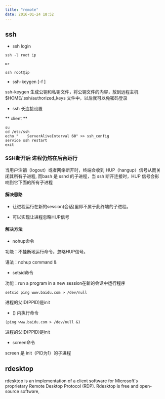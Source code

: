 ```yaml
---
title: "remote"
date: 2016-01-24 18:52
---
```


## ssh

* ssh login

```
ssh -l root ip

or

ssh root@ip
```

* ssh-keygen [-f <filename>]

ssh-keygen 生成公钥和私钥文件，将公钥文件的内容，放到远程主机 $HOME/.ssh/authorized_keys 文件中，以后就可以免密码登录

* ssh 长连接设置

** client **

```
su
cd /etc/ssh
echo "    ServerAliveInterval 60" >> ssh_config
service ssh restart
exit
```

### SSH断开后 进程仍然在后台运行

当用户注销（logout）或者网络断开时，终端会收到 HUP（hangup）信号从而关闭其所有子进程, 而bash 是 sshd 的子进程，当 ssh 断开连接时，HUP 信号会影响到它下面的所有子进程


#### 解决思路

* 让进程运行在新的session(会话)里即不属于此终端的子进程。

* 可以实现让进程忽略HUP信号

#### 解决方法

* nohup命令

功能：不挂断地运行命令，忽略HUP信号。

语法：nohup command &

* setsid命令

功能：run a program in a new session在新的会话中运行程序

```
setsid ping www.baidu.com > /dev/null 
```

进程的父ID(PPID)是init

* () 内执行命令

```
(ping www.baidu.com > /dev/null &)
```

进程的父ID(PPID)是init

* screen命令

screen 是 init（PID为1）的子进程

## rdesktop

rdesktop is an implementation of a client software for Microsoft's proprietary Remote Desktop Protocol (RDP). Rdesktop is free and open-source software, 